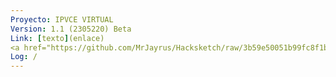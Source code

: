 ```yaml
---
Proyecto: IPVCE VIRTUAL
Version: 1.1 (2305220) Beta
Link: [texto](enlace)
<a href="https://github.com/MrJayrus/Hacksketch/raw/3b59e50051b99fc8f1b87a516645419752131d98/ipvce.apk">DESCARGAR</a>
Log: /
---
```

